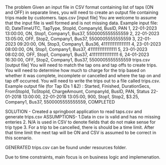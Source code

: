 The problem
Given an input file in CSV format containing list of taps (ON and OFF) in separate lines, you will need to create
an output file containing trips made by customers.
taps.csv [input file]
You are welcome to assume that the input file is well formed and is not missing data.
Example input file:
ID, DateTimeUTC, TapType, StopId, CompanyId, BusID, PAN
1, 22-01-2023 13:00:00, ON, Stop1, Company1, Bus37, 5500005555555559
2, 22-01-2023 13:05:00, OFF, Stop2, Company1, Bus37, 5500005555555559
3, 22-01-2023 09:20:00, ON, Stop3, Company1, Bus36, 4111111111111111
4, 23-01-2023 08:00:00, ON, Stop1, Company1, Bus37, 4111111111111111
5, 23-01-2023 08:02:00, OFF, Stop1, Company1, Bus37, 4111111111111111
6, 24-01-2023 16:30:00, OFF, Stop2, Company1, Bus37, 5500005555555559
trips.csv [output file]
You will need to match the tap ons and tap offs to create trips. You will need to determine how much to charge
for the trip based on whether it was complete, incomplete or cancelled and where the tap on and tap off
occurred. You will need to write the trips out to a file called trips.csv.
Example output file (for Tap IDs 1 &2) :
Started, Finished, DurationSecs, FromStopId, ToStopId, ChargeAmount, CompanyId, BusID,
PAN, Status
22-01-2018 13:00:00, 22-01-2018 13:05:00, 900, Stop1, Stop2, $3.25, Company1,
Bus37, 5500005555555559, COMPLETED


SOLUTION - Created a springboot application to read taps.csv and generate trips.csv
ASSUMPTIONS- 
1.Data in csv is valid and has no missing enteries
2. N/A is used in CSV to denote fields that do not make sense for trip type
3. For a trip to be cancelled, there is should be a time limit. After that time limit the next tap will be ON and CSV is assumed to be correct in this scenario.

GENERATED trips.csv can be found under resources folder.

Due to time constraints, main focus is on business logic and implemenation.









